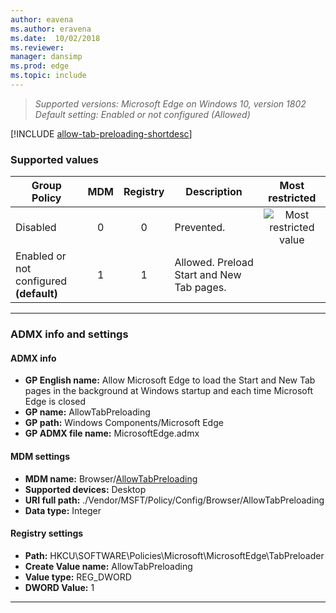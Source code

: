 ```yaml
---
author: eavena
ms.author: eravena
ms.date:  10/02/2018
ms.reviewer: 
manager: dansimp
ms.prod: edge
ms.topic: include
---
```


<!-- ## Allow Microsoft Edge to load the Start and New Tab pages in the background at Windows startup and each time Microsoft Edge is closed (aka: AllowStartAndNewTabPagePreload)  -->  
>*Supported versions: Microsoft Edge on Windows 10, version 1802*<br>
>*Default setting:  Enabled or not configured (Allowed)*

[!INCLUDE [allow-tab-preloading-shortdesc](../shortdesc/allow-tab-preloading-shortdesc.md)]

### Supported values

|                Group Policy                | MDM | Registry |                Description                |                 Most restricted                  |
|--------------------------------------------|:---:|:--------:|-------------------------------------------|:------------------------------------------------:|
|                  Disabled                  |  0  |    0     |                Prevented.                 | ![Most restricted value](/images/check-gn.png) |
| Enabled or not configured<br>**(default)** |  1  |    1     | Allowed. Preload Start and New Tab pages. |                                                  |

---

### ADMX info and settings

#### ADMX info
- **GP English name:** Allow Microsoft Edge to load the Start and New Tab pages in the background at Windows startup and each time Microsoft Edge is closed
- **GP name:** AllowTabPreloading
- **GP path:** Windows Components/Microsoft Edge
- **GP ADMX file name:** MicrosoftEdge.admx

#### MDM settings
- **MDM name:** Browser/[AllowTabPreloading](https://docs.microsoft.com/windows/client-management/mdm/policy-csp-browser#browser-allowtabpreloading)
- **Supported devices:** Desktop
- **URI full path:** ./Vendor/MSFT/Policy/Config/Browser/AllowTabPreloading 
- **Data type:** Integer

#### Registry settings
- **Path:** HKCU\SOFTWARE\Policies\Microsoft\MicrosoftEdge\TabPreloader
- **Create Value name:** AllowTabPreloading
- **Value type:** REG_DWORD
- **DWORD Value:** 1

<hr>
